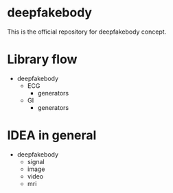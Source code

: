 # deepfakebody
This is the official repository for deepfakebody concept.

Library flow
=============
- deepfakebody
  - ECG
    - generators
  - GI
    - generators

IDEA in general
================

- deepfakebody
  - signal
  - image
  - video
  - mri
  
